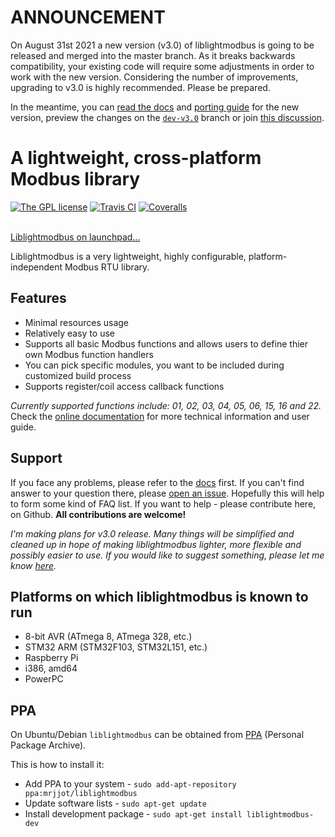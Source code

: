 # ANNOUNCEMENT
On August 31st 2021 a new version (v3.0) of liblightmodbus is going to be released and
merged into the master branch. As it breaks backwards compatibility, your existing code
will require some adjustments in order to work with the new version. 
Considering the number of improvements, upgrading to v3.0 is highly recommended. Please be prepared.

In the meantime, you can [read the docs](https://jacajack.github.io/liblightmodbus/v3.0/) and [porting guide](https://jacajack.github.io/liblightmodbus/v3.0/porting.html) for the new version, preview the changes on the [`dev-v3.0`](https://github.com/Jacajack/liblightmodbus/tree/dev-v3.0) branch or join [this discussion](https://github.com/Jacajack/liblightmodbus/issues/19).

# A lightweight, cross-platform Modbus library
[![The GPL license](https://img.shields.io/badge/license-GPL-blue.svg?style=flat-square)](http://opensource.org/licenses/GPL-3.0)
[![Travis CI](https://img.shields.io/travis/Jacajack/liblightmodbus/master.svg?style=flat-square)](https://travis-ci.org/Jacajack/liblightmodbus)
[![Coveralls](https://img.shields.io/coveralls/Jacajack/liblightmodbus/master.svg?style=flat-square)](https://coveralls.io/github/Jacajack/liblightmodbus)

<br>[Liblightmodbus on launchpad...](https://launchpad.net/liblightmodbus)

Liblightmodbus is a very lightweight, highly configurable, platform-independent Modbus RTU library.

## Features
- Minimal resources usage
- Relatively easy to use
- Supports all basic Modbus functions and allows users to define thier own Modbus function handlers
- You can pick specific modules, you want to be included during customized build process
- Supports register/coil access callback functions

*Currently supported functions include: 01, 02, 03, 04, 05, 06, 15, 16 and 22.*
Check the [online documentation](https://jacajack.github.io/liblightmodbus/) for more technical information and user guide.

## Support
If you face any problems, please refer to the [docs](https://jacajack.github.io/liblightmodbus/) first. If you can't find answer to your question there, please [open an issue](https://github.com/Jacajack/liblightmodbus/issues/new). Hopefully this will help to form some kind of FAQ list.
If you want to help - please contribute here, on Github. **All contributions are welcome!**

_I'm making plans for v3.0 release. Many things will be simplified and cleaned up in hope of making liblightmodbus lighter, more flexible and possibly easier to use. If you would like to suggest something, please let me know [here](https://github.com/Jacajack/liblightmodbus/issues/19)._

## Platforms on which liblightmodbus is known to run
 - 8-bit AVR (ATmega 8, ATmega 328, etc.)
 - STM32 ARM (STM32F103, STM32L151, etc.)
 - Raspberry Pi
 - i386, amd64
 - PowerPC

## PPA
On Ubuntu/Debian `liblightmodbus` can be obtained from [PPA](https://code.launchpad.net/~mrjjot/+archive/ubuntu/liblightmodbus) (Personal Package Archive).

This is how to install it:
 - Add PPA to your system - `sudo add-apt-repository ppa:mrjjot/liblightmodbus`
 - Update software lists - `sudo apt-get update`
 - Install development package - `sudo apt-get install liblightmodbus-dev`

